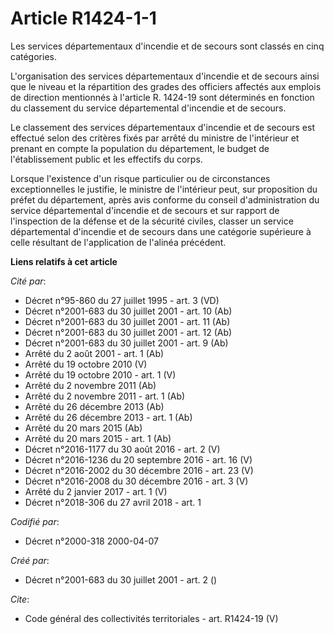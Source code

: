 # Article R1424-1-1

Les services départementaux d'incendie et de secours sont classés en cinq catégories.

L'organisation des services départementaux d'incendie et de secours ainsi que le niveau et la répartition des grades des
officiers affectés aux emplois de direction mentionnés à l'article R. 1424-19 sont déterminés en fonction du classement du
service départemental d'incendie et de secours. 

Le classement des services départementaux d'incendie et de secours est effectué selon des critères fixés par arrêté du
ministre de l'intérieur et prenant en compte la population du département, le budget de l'établissement public et les
effectifs du corps. 

Lorsque l'existence d'un risque particulier ou de circonstances exceptionnelles le justifie, le ministre de l'intérieur peut,
sur proposition du préfet du département, après avis conforme du conseil d'administration du service départemental d'incendie
et de secours et sur rapport de l'inspection de la défense et de la sécurité civiles, classer un service départemental
d'incendie et de secours dans une catégorie supérieure à celle résultant de l'application de l'alinéa précédent.

**Liens relatifs à cet article**

_Cité par_:

  - Décret n°95-860 du 27 juillet 1995 - art. 3 (VD)
  - Décret n°2001-683 du 30 juillet 2001 - art. 10 (Ab)
  - Décret n°2001-683 du 30 juillet 2001 - art. 11 (Ab)
  - Décret n°2001-683 du 30 juillet 2001 - art. 12 (Ab)
  - Décret n°2001-683 du 30 juillet 2001 - art. 9 (Ab)
  - Arrêté du 2 août 2001 - art. 1 (Ab)
  - Arrêté du 19 octobre 2010 (V)
  - Arrêté du 19 octobre 2010 - art. 1 (V)
  - Arrêté du 2 novembre 2011 (Ab)
  - Arrêté du 2 novembre 2011 - art. 1 (Ab)
  - Arrêté du 26 décembre 2013 (Ab)
  - Arrêté du 26 décembre 2013 - art. 1 (Ab)
  - Arrêté du 20 mars 2015 (Ab)
  - Arrêté du 20 mars 2015 - art. 1 (Ab)
  - Décret n°2016-1177 du 30 août 2016 - art. 2 (V)
  - Décret n°2016-1236 du 20 septembre 2016 - art. 16 (V)
  - Décret n°2016-2002 du 30 décembre 2016 - art. 23 (V)
  - Décret n°2016-2008 du 30 décembre 2016 - art. 3 (V)
  - Arrêté du 2 janvier 2017 - art. 1 (V)
  - Décret n°2018-306 du 27 avril 2018 - art. 1

_Codifié par_:

  - Décret n°2000-318 2000-04-07

_Créé par_:

  - Décret n°2001-683 du 30 juillet 2001 - art. 2 ()

_Cite_:

  - Code général des collectivités territoriales - art. R1424-19 (V)
